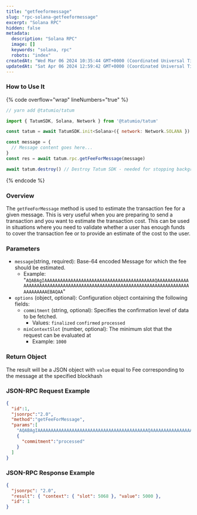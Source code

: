 ```yaml
---
title: "getfeeformessage"
slug: "rpc-solana-getfeeformessage"
excerpt: "Solana RPC"
hidden: false
metadata: 
  description: "Solana RPC"
  image: []
  keywords: "solana, rpc"
  robots: "index"
createdAt: "Wed Mar 06 2024 10:35:44 GMT+0000 (Coordinated Universal Time)"
updatedAt: "Sat Apr 06 2024 12:59:42 GMT+0000 (Coordinated Universal Time)"
---
```




### How to Use It

{% code overflow="wrap" lineNumbers="true" %}

```javascript
// yarn add @tatumio/tatum

import { TatumSDK, Solana, Network } from '@tatumio/tatum'

const tatum = await TatumSDK.init<Solana>({ network: Network.SOLANA })

const message = {
  // Message content goes here...
}
const res = await tatum.rpc.getFeeForMessage(message)

await tatum.destroy() // Destroy Tatum SDK - needed for stopping background jobs
```

{% endcode %}

### Overview

The `getFeeForMessage` method is used to estimate the transaction fee for a given message. This is very useful when you are preparing to send a transaction and you want to estimate the transaction cost. This can be used in situations where you need to validate whether a user has enough funds to cover the transaction fee or to provide an estimate of the cost to the user.

### Parameters

- `message`(string, required): Base-64 encoded Message for which the fee should be estimated.
  - Example: "`AQABAgIAAAAAAAAAAAAAAAAAAAAAAAAAAAAAAAAAAAAAAAAAAQAAAAAAAAAAAAAAAAAAAAAAAAAAAAAAAAAAAAAAAAAAAAAAAAAAAAAAAAAAAAAAAAAAAAAAAAAAAAAAAAAAAAEBAQAA`"
- `options` (object, optional): Configuration object containing the following fields:
  - `commitment` (string, optional): Specifies the confirmation level of data to be fetched.
    - Values: `finalized` `confirmed` `processed`
  - `minContextSlot` (number, optional): The minimum slot that the request can be evaluated at
    - Example: `1000`

### Return Object

The result will be a JSON object with `value` equal to Fee corresponding to the message at the specified blockhash

### JSON-RPC Request Example

```json
{
  "id":1,
  "jsonrpc":"2.0",
  "method":"getFeeForMessage",
  "params":[
    "AQABAgIAAAAAAAAAAAAAAAAAAAAAAAAAAAAAAAAAAAAAAAAAAQAAAAAAAAAAAAAAAAAAAAAAAAAAAAAAAAAAAAAAAAAAAAAAAAAAAAAAAAAAAAAAAAAAAAAAAAAAAAAAAAAAAAEBAQAA",
    {
      "commitment":"processed"
    }
  ]
}
```

### JSON-RPC Response Example

```json
{
  "jsonrpc": "2.0",
  "result": { "context": { "slot": 5068 }, "value": 5000 },
  "id": 1
}
```

